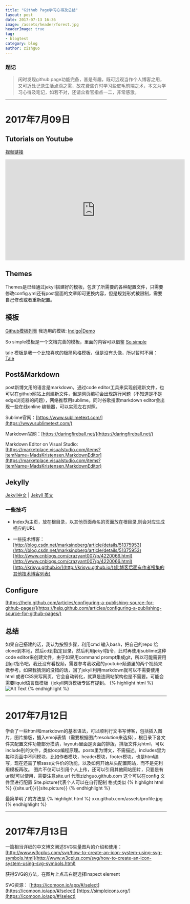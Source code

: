```yaml
---
title: "Github Page学习心得及总结"
layout: post
date: 2017-07-13 16:36
image: /assets/header/forest.jpg
headerImage: true
tag:
- blogtest
category: blog
author: zizhguo
---
```


### 题记
>闲时发现github page功能完备，甚是有趣，既可远观当作个人博客之用，又可近处记录生活点滴之需，故花费些许时学习些皮毛前端之术，本文为学习心得及笔记，如若不对，还请众看官指点一二，非常感激。

---

<p align="center">
<h1>2017年7月09日</h1>
</p>

## Tutorials on Youtube
[视频链接](https://www.youtube.com/watch?v=iWowJBRMtpc&list=PL0CB3OvPhDA_STygmp3sDenx3UpdOMk7P&index=5)

<iframe width="560" height="315" src="https://www.youtube.com/embed/iWowJBRMtpc?list=PL0CB3OvPhDA_STygmp3sDenx3UpdOMk7P" frameborder="0" allowfullscreen></iframe>

## Themes

Themes是已经通过jekyll搭建好的模板，包含了所需要的各种配置文件，只需要修改config.yml还有post里面的文章即可更换内容，但是规划形式被限制，需要自己修改或者重新配置。

## 模板
[Github模板列表](https://github.com/jekyll/jekyll/wiki/Themes)
我选用的模板:
[Indigo](https://github.com/sergiokopplin/indigo)|[Demo](http://koppl.in/indigo/) 

So simple模板是一个文档完善的模板，里面的内容可以借鉴
[So simple](https://mmistakes.github.io/so-simple-theme/articles/sample-post-images/)

tale 模板是我一个比较喜欢的极简风格模板，但是没有头像，所以暂时不用：
[Tale](https://chesterhow.github.io/tale/)

## Post&Markdown
post新博文用的语言是markdown，通过code editor工具来实现创建新文件，也可以在github网站上创建新文件，但是网页编程会出现跳行问题（不知道是不是edge浏览器的问题），网络推荐用sublime。同时谷歌搜索markdown editor会出现一些在线online 编辑器，可以实现左右对照。

Sublime官网：[https://www.sublimetext.com/](https://www.sublimetext.com/)

Markdown官网：[https://daringfireball.net/](https://daringfireball.net/)

Markdown Editor on Visual Studio: [https://marketplace.visualstudio.com/items?itemName=MadsKristensen.MarkdownEditor](https://marketplace.visualstudio.com/items?itemName=MadsKristensen.MarkdownEditor)

## Jekylly
[Jekyll中文](http://jekyllcn.com/) | [Jekyll 英文](http://jekyll.com/)

### 一些技巧
- Index为主页，放在根目录，以其他页面命名的页面放在根目录,则会对应生成相应的URL

- 一些技术博客：[http://blog.csdn.net/marksinoberg/article/details/51375953](http://blog.csdn.net/marksinoberg/article/details/51375953)
[http://www.cnblogs.com/crazyant007/p/4220066.html](http://www.cnblogs.com/crazyant007/p/4220066.html)
[http://krisyu.github.io/](http://krisyu.github.io/)(此博客后面有作者搜集的其他技术博客列表)

## Configure
[https://help.github.com/articles/configuring-a-publishing-source-for-github-pages/](https://help.github.com/articles/configuring-a-publishing-source-for-github-pages/)

## 总结
如果自己搭建的话，我认为按照步骤，利用cmd 输入bash，把自己的repo 给clone到本地，然后cd到指定目录，然后利用jekyll指令，此时再使用sublime这种code editor来创建文件，由于如果用command prompt集成git，所以可能需要用到git指令吧，我还没有看视频，需要参考我收藏的youtube频道里的两个视频来做参考。如果我猜测的没错的话，回了jekyll利用markdown就可以不需要使用html 或者CSS来写网页，它会自动转化，就算是连网站架构也是不需要。可能会需要liquid语言做模板（jekyll网页模板专区有提到。
{% highlight html %}
<img class="image" src="{{ site.url }}/assets/images/markdown.jpg" alt="Alt Text">
{% endhighlight %}

---

<p align="center">
<h1>2017年7月12日</h1> 
</p>

学会了一些html和markdown的基本语法，可以顺利行文书写博客，包括插入图片，图片排版，插入emoji表情（需要根据图片resolution来选择），根目录下各文件夹配置文件功能部分摸清，layouts里面是页面的排版，排版文件为html，可以include别的文件，类似oop编程原理。posts里为博文，不需描述。includes里为每种页面中不同模块，比如作者模块，header模块，footer模块，也是html编写，现在还需了解sass文件价的功能，以及如何开始从头配置网站，而不是先利用模板再改。
图片不仅可以引用个人上传，还可以引用其他网站图片，只要是有url就可以使用，需要注意site.url 代表zizhguo.github.com 这个可以在config 文件里进行配置
Site.picture代表个人可以在自行配制
格式类似
{% highlight html %}
{{site.url}}/{{site.picture}}
{% endhighlight %}

最简单明了的方法是
{% highlight html %}
xxx.github.com/assets/profile.jpg
{% endhighlight %}

---

<p align="center">
<h1>2017年7月13日</h1> 
</p>

一篇相当详细的中文博文阐述SVG矢量图片的介绍和使用：
[http://www.w3cplus.com/svg/how-to-create-an-icon-system-using-svg-symbols.html](http://www.w3cplus.com/svg/how-to-create-an-icon-system-using-svg-symbols.html)

获得SVG的方法，在图片上点击右键选择inspect element

SVG资源：
[https://icomoon.io/app/#/select](https://icomoon.io/app/#/select)
[https://simpleicons.org/](https://icomoon.io/app/#/select)
